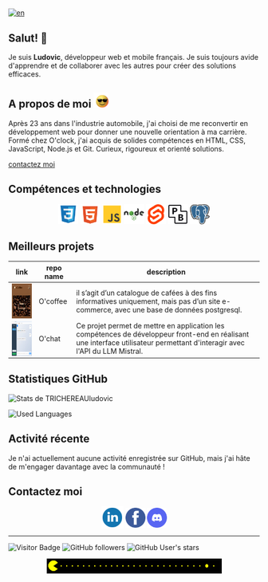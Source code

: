 #

[![en](https://img.shields.io/badge/Lang-en-green)](README.md)

## Salut! 👋

Je suis **Ludovic**, développeur web et mobile français. Je suis toujours avide d'apprendre et de collaborer avec les autres pour créer des solutions efficaces.

## A propos de moi  <img src="./img/243078655-47eb2734-addb-46da-b4dd-5e1616cd3853.gif" alt="emoji" height="30">  

Après 23 ans dans l'industrie automobile, j'ai choisi de me reconvertir en développement web pour donner une nouvelle orientation à ma carrière. Formé chez O'clock, j'ai acquis de solides compétences en HTML, CSS, JavaScript, Node.js et Git. Curieux, rigoureux et orienté solutions.

[contactez moi](#Contactez-moi)  

## Compétences et technologies 

<p align="center">
  <img src="./img/css-svgrepo-com.svg" alt="logo css" height="40">
  <img src="./img/html-5-svgrepo-com.svg" alt="logo html5" height="40">
  <img src="./img/js-svgrepo-com.svg" alt="logo js" height="40">
  <img src="./img/nodejs-svgrepo-com.svg" alt="logo nodejs" height="40">
  <img src="./img/svelte-icon-svgrepo-com.svg" alt="logo svelte" height="40">
  <img src="./img/idiJO_PIeV_logos.svg" alt="logo pocketbase" height="40">
  <img src="./img/postgresql-logo-svgrepo-com.svg" alt="logo postgresql" height="40">
</p>

## Meilleurs projets

| link  | repo name | description |
| ------ | ------| ------|
|<a href="https://github.com/TRICHEREAUludovic/ocoffee" target="blank"><img align="center" src="./img/ocoffee.png" alt="repo O'coffee" height="70"  /></a>  | O'coffee |  il s’agit d’un catalogue de cafées à des fins informatives uniquement, mais pas d’un site e-commerce, avec une base de données postgresql. |
|<a href="https://github.com/TRICHEREAUludovic/ochat" target="blank"><img align="center" src="./img/ochat.png" alt="repo O'chat" height="70"  /></a> | O'chat | Ce projet permet de mettre en application les compétences de développeur front-end en réalisant une interface utilisateur permettant d'interagir avec l'API du LLM Mistral. |


## Statistiques GitHub

![Stats de TRICHEREAUludovic](https://github-readme-stats.vercel.app/api?username=TRICHEREAUludovic&theme=radical&show_icons=true&hide_border=true&count_private=true) 

![Used Languages](https://github-readme-stats.vercel.app/api/top-langs/?username=TRICHEREAUludovic&theme=radical)

## Activité récente

Je n'ai actuellement aucune activité enregistrée sur GitHub, mais j'ai hâte de m'engager davantage avec la communauté !

## Contactez moi

<p align="center"> 
<a href="https://linkedin.com/" target="blank"><img align="center" src="./img/linkedin-1-svgrepo-com.svg" alt="logo linkedin" height="45"  /></a>
<a href="https://facebook.com/" target="blank"><img align="center" src="./img/facebook-3-logo-svgrepo-com.svg" alt="logo facebook" height="40"  /></a>
<a href="https://discord.com/" target="blank"><img align="center" src="./img/discord-v2-svgrepo-com.svg" alt="logo discord" height="40"  /></a>
</p>

---

![Visitor Badge](https://visitor-badge.laobi.icu/badge?page_id=github.com/TRICHEREAUludovic)
![GitHub followers](https://img.shields.io/github/followers/TRICHEREAUludovic?style=flat&label=followers&color=green)
![GitHub User's stars](https://img.shields.io/github/stars/TRICHEREAUludovic?style=flat&label=stars&color=yellow)

<p align="center"> 
<img src="./img/212284158-e840e285-664b-44d7-b79b-e264b5e54825.gif" alt="emoji" height="30"> 
</p>
